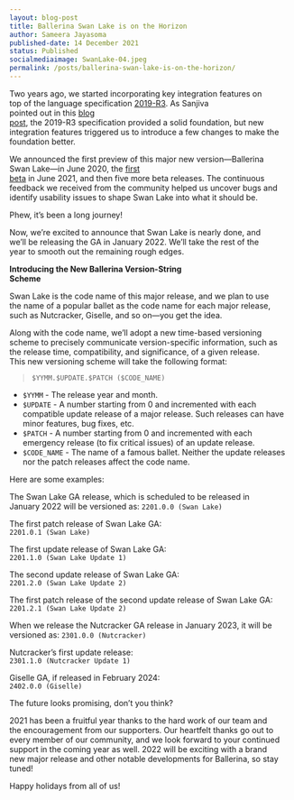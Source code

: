 ```yaml
---
layout: blog-post
title: Ballerina Swan Lake is on the Horizon
author: Sameera Jayasoma
published-date: 14 December 2021
status: Published
socialmediaimage: SwanLake-04.jpeg
permalink: /posts/ballerina-swan-lake-is-on-the-horizon/
---
```


<style>p{white-space: break-spaces !important;}</style>

Two years ago, we started incorporating key integration features on top of the language specification [2019-R3](https://ballerina.io/spec/lang/2019R3/). As Sanjiva pointed out in this [blog post](https://blog.ballerina.io/posts/announcing-the-first-preview-of-ballerina-swan-lake/), the 2019-R3 specification provided a solid foundation, but new integration features triggered us to introduce a few changes to make the foundation better. 

We announced the first preview of this major new version—Ballerina Swan Lake—in June 2020, the [first beta](https://blog.ballerina.io/posts/announcing-ballerina-swan-lake-beta1/) in June 2021, and then five more beta releases. The continuous feedback we received from the community helped us uncover bugs and identify usability issues to shape Swan Lake into what it should be.

Phew, it’s been a long journey!

Now, we’re excited to announce that Swan Lake is nearly done, and we’ll be releasing the GA in January 2022. We’ll take the rest of the year to smooth out the remaining rough edges.  

__Introducing the New Ballerina Version-String Scheme__

Swan Lake is the code name of this major release, and we plan to use the name of a popular ballet as the code name for each major release, such as Nutcracker, Giselle, and so on—you get the idea. 

Along with the code name, we’ll adopt a new time-based versioning scheme to precisely communicate version-specific information, such as the release time, compatibility, and significance, of a given release. This new versioning scheme will take the following format:

>`$YYMM.$UPDATE.$PATCH ($CODE_NAME)`

- `$YYMM` - The release year and month. 
- `$UPDATE` - A number starting from 0 and incremented with each compatible update release of a major release. Such releases can have minor features, bug fixes, etc. 
- `$PATCH` - A number starting from 0 and incremented with each emergency release (to fix critical issues) of an update release.
- `$CODE_NAME` - The name of a famous ballet. Neither the update releases nor the patch releases affect the code name. 

Here are some examples:

The Swan Lake GA release, which is scheduled to be released in January 2022 will be versioned as: 
    `2201.0.0 (Swan Lake)`

The first patch release of Swan Lake GA: 
    `2201.0.1 (Swan Lake)`

The first update release of Swan Lake GA: 
    `2201.1.0 (Swan Lake Update 1)`

The second update release of Swan Lake GA: 
    `2201.2.0 (Swan Lake Update 2)`

The first patch release of the second update release of Swan Lake GA: 
    `2201.2.1 (Swan Lake Update 2)` 

When we release the Nutcracker GA release in January 2023, it will be versioned as: 
    `2301.0.0 (Nutcracker)`

Nutcracker’s first update release:
    `2301.1.0 (Nutcracker Update 1)`

Giselle GA, if released in February 2024: 
    `2402.0.0 (Giselle)`

The future looks promising, don’t you think?

2021 has been a fruitful year thanks to the hard work of our team and the encouragement from our supporters. Our heartfelt thanks go out to every member of our community, and we look forward to your continued support in the coming year as well. 2022 will be exciting with a brand new major release and other notable developments for Ballerina, so stay tuned! 

Happy holidays from all of us! 

  